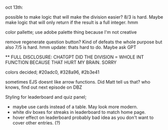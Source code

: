 oct 13th:

possible to make logic that will make the division easier? 8/3 is hard.
Maybe make logic that will only return if the result is a full integer. hmm

color pallette; use adobe palette thing because I'm not creative

remove regenerate question button? Kind of defeats the whole purpose but also 7/5 is hard. hmm
update: thats hard to do. Maybe ask GPT

\*\* FULL DISCLOSURE: CHATGPT DID THE DIVISION = WHOLE INT FUNCTION BECAUSE THAT HURT MY BRAIN. SORRY

colors decided;
#20adc0, #328a96, #2b3e41

sometimes EJS doesnt like arrow functions. Did Matt tell us that? who knows, find out next episode on DBZ

Styling for leaderboard and quiz panel;

- maybe use cards instead of a table. May look more modern.
- white div boxes for streaks in leaderboard to match home page.
- hover effect on leaderboard probably bad idea as you don't want to cover other entries. (?)
